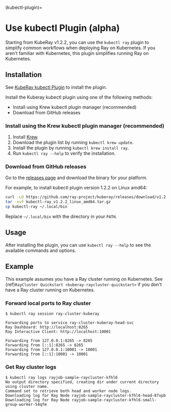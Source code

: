 (kubectl-plugin)=

# Use kubectl Plugin (alpha)

Starting from KubeRay v1.2.2, you can use the `kubectl ray` plugin to simplify common workflows when deploying Ray on Kubernetes. If you aren't familiar with Kubernetes, this plugin simplifies running Ray on Kubernetes.

## Installation

See [KubeRay kubectl Plugin](https://github.com/ray-project/kuberay/tree/master/kubectl-plugin) to install the plugin.

Install the Kuberay kubectl plugin using one of the following methods:

- Install using Krew kubectl plugin manager (recommended)
- Download from GitHub releases

### Install using the Krew kubectl plugin manager (recommended)

1. Install [Krew](https://krew.sigs.k8s.io/docs/user-guide/setup/install/).
2. Download the plugin list by running `kubectl krew update`.
3. Install the plugin by running `kubectl krew install ray`.
4. Run `kubectl ray --help` to verify the installation.

### Download from GitHub releases

Go to the [releases page](https://github.com/ray-project/kuberay/releases) and download the binary for your platform.

For example, to install kubectl plugin version 1.2.2 on Linux amd64:

```bash
curl -LO https://github.com/ray-project/kuberay/releases/download/v1.2.2/kubectl-ray_v1.2.2_linux_amd64.tar.gz
tar -xvf kubectl-ray_v1.2.2_linux_amd64.tar.gz
cp kubectl-ray ~/.local/bin
```

Replace `~/.local/bin` with the directory in your `PATH`.

## Usage

After installing the plugin, you can use `kubectl ray --help` to see the available commands and options.

## Example

This example assumes you have a Ray cluster running on Kubernetes. See {ref}`RayCluster Quickstart <kuberay-raycluster-quickstart>` if you don't have a Ray cluster running on Kubernetes.

### Forward local ports to Ray cluster

```shell
$ kubectl ray session ray-cluster-kuberay

Forwarding ports to service ray-cluster-kuberay-head-svc
Ray Dashboard: http://localhost:8265
Ray Interactive Client: http://localhost:10001

Forwarding from 127.0.0.1:8265 -> 8265
Forwarding from [::1]:8265 -> 8265
Forwarding from 127.0.0.1:10001 -> 10001
Forwarding from [::1]:10001 -> 10001
```

### Get Ray cluster logs

```shell
$ kubectl ray logs rayjob-sample-raycluster-kfhl6
No output directory specified, creating dir under current directory using cluster name.
Command set to retrieve both head and worker node logs.
Downloading log for Ray Node rayjob-sample-raycluster-kfhl6-head-87xpb
Downloading log for Ray Node rayjob-sample-raycluster-kfhl6-small-group-worker-54qfm
```
